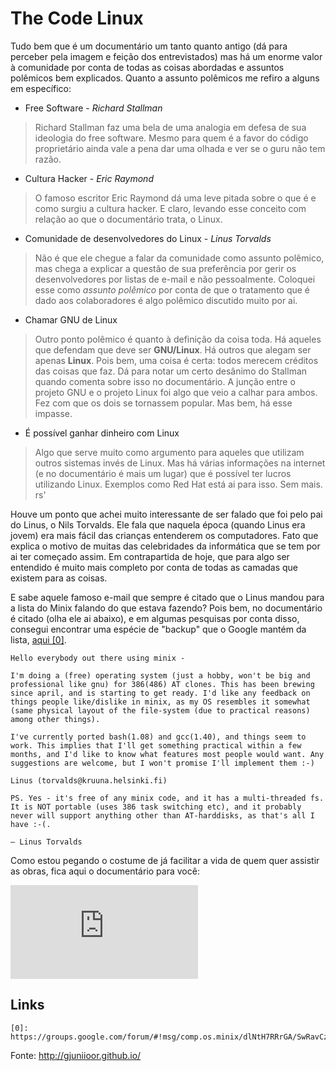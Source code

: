 # The Code Linux

Tudo bem que é um documentário um tanto quanto antigo (dá para perceber pela imagem e feição dos entrevistados) mas há um enorme valor à comunidade por conta de todas as coisas abordadas e assuntos polêmicos bem explicados. Quanto a assunto polêmicos me refiro a alguns em específico:

* Free Software - *Richard Stallman*

> Richard Stallman faz uma bela de uma analogia em defesa de sua ideologia do free software. Mesmo para quem é a favor do código proprietário ainda vale a pena dar uma olhada e ver se o guru não tem razão.

* Cultura Hacker - *Eric Raymond*

> O famoso escritor Eric Raymond dá uma leve pitada sobre o que é e como surgiu a cultura hacker. E claro, levando esse conceito com relação ao que o documentário trata, o Linux.

* Comunidade de desenvolvedores do Linux - *Linus Torvalds*

> Não é que ele chegue a falar da comunidade como assunto polêmico, mas chega a explicar a questão de sua preferência por gerir os desenvolvedores por listas de e-mail e não pessoalmente. Coloquei esse como *assunto polêmico* por conta de que o tratamento que é dado aos colaboradores é algo polêmico discutido muito por ai.

* Chamar GNU de Linux

> Outro ponto polêmico é quanto à definição da coisa toda. Há aqueles que defendam que deve ser **GNU/Linux**. Há outros que alegam ser apenas **Linux**. Pois bem, uma coisa é certa: todos merecem créditos das coisas que faz. Dá para notar um certo desânimo do Stallman quando comenta sobre isso no documentário. A junção entre o projeto GNU e o projeto Linux foi algo que veio a calhar para ambos. Fez com que os dois se tornassem popular. Mas bem, há esse impasse.

* É possível ganhar dinheiro com Linux

> Algo que serve muito como argumento para aqueles que utilizam outros sistemas invés de Linux. Mas há várias informações na internet (e no documentário é mais um lugar) que é possível ter lucros utilizando Linux. Exemplos como Red Hat está ai para isso. Sem mais. rs'

Houve um ponto que achei muito interessante de ser falado que foi pelo pai do Linus, o Nils Torvalds. Ele fala que naquela época (quando Linus era jovem) era mais fácil das crianças entenderem os computadores. Fato que explica o motivo de muitas das celebridades da informática que se tem por ai ter começado assim. Em contrapartida de hoje, que para algo ser entendido é muito mais completo por conta de todas as camadas que existem para as coisas.


E sabe aquele famoso e-mail que sempre é citado que o Linus mandou para a lista do Minix falando do que estava fazendo? Pois bem, no documentário é citado (olha ele ai abaixo), e em algumas pesquisas por conta disso, consegui encontrar uma espécie de "backup" que o Google mantém da lista, [aqui \[0\]][0].

```
Hello everybody out there using minix -

I'm doing a (free) operating system (just a hobby, won't be big and professional like gnu) for 386(486) AT clones. This has been brewing since april, and is starting to get ready. I'd like any feedback on things people like/dislike in minix, as my OS resembles it somewhat (same physical layout of the file-system (due to practical reasons) among other things).

I've currently ported bash(1.08) and gcc(1.40), and things seem to work. This implies that I'll get something practical within a few months, and I'd like to know what features most people would want. Any suggestions are welcome, but I won't promise I'll implement them :-)

Linus (torvalds@kruuna.helsinki.fi)

PS. Yes - it's free of any minix code, and it has a multi-threaded fs. It is NOT portable (uses 386 task switching etc), and it probably never will support anything other than AT-harddisks, as that's all I have :-(.

— Linus Torvalds
```

Como estou pegando o costume de já facilitar a vida de quem quer assistir as obras, fica aqui o documentário para você:

<iframe src="https://www.youtube.com/embed/YPqVO2L3K7M" frameborder="0" allowfullscreen></iframe>

## Links

```
[0]: https://groups.google.com/forum/#!msg/comp.os.minix/dlNtH7RRrGA/SwRavCzVE7gJ
```

[0]: https://groups.google.com/forum/#!msg/comp.os.minix/dlNtH7RRrGA/SwRavCzVE7gJ

Fonte: http://gjuniioor.github.io/
